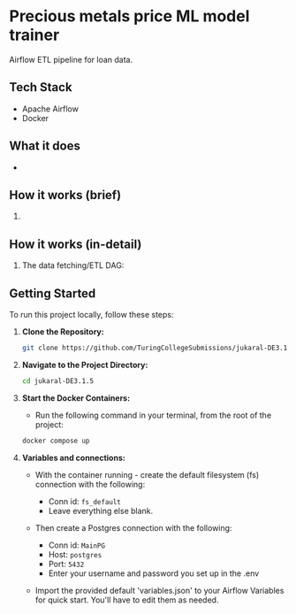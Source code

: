 # Precious metals price ML model trainer

Airflow ETL pipeline for loan data.


## Tech Stack

- Apache Airflow
- Docker


## What it does

- 


## How it works (brief)

1. 


## How it works (in-detail)

1. The data fetching/ETL DAG:
    
 

## Getting Started

To run this project locally, follow these steps:

1. **Clone the Repository:**

   ```bash
   git clone https://github.com/TuringCollegeSubmissions/jukaral-DE3.1.5git
   ```

2. **Navigate to the Project Directory:**

    ```bash
    cd jukaral-DE3.1.5
    ```

3. **Start the Docker Containers:**
    - Run the following command in your terminal, from the root of the project:

    ```bash
    docker compose up
    ```

4. **Variables and connections:**
    - With the container running - create the default filesystem (fs) connection with the following:
        - Conn id: ```fs_default```
        - Leave everything else blank.

    - Then create a Postgres connection with the following:
        - Conn id: ```MainPG```
        - Host: ```postgres```
        - Port: ```5432```
        - Enter your username and password you set up in the .env

    - Import the provided default 'variables.json' to your  Airflow Variables for quick start.
    You'll have to edit them as needed.
